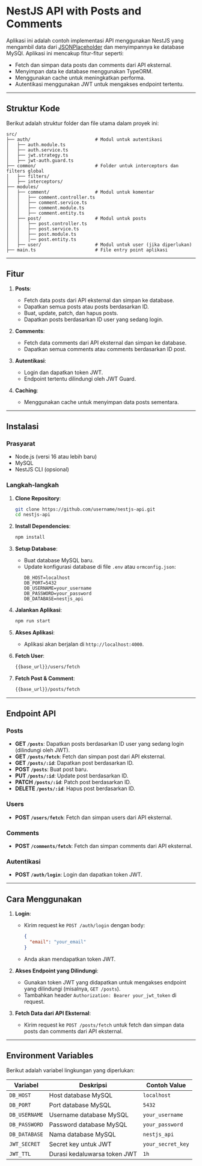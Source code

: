 # NestJS API with Posts and Comments

Aplikasi ini adalah contoh implementasi API menggunakan NestJS yang mengambil data dari [JSONPlaceholder](https://jsonplaceholder.typicode.com/) dan menyimpannya ke database MySQl. Aplikasi ini mencakup fitur-fitur seperti:
- Fetch dan simpan data posts dan comments dari API eksternal.
- Menyimpan data ke database menggunakan TypeORM.
- Menggunakan cache untuk meningkatkan performa.
- Autentikasi menggunakan JWT untuk mengakses endpoint tertentu.

---

## Struktur Kode

Berikut adalah struktur folder dan file utama dalam proyek ini:

```
src/
├── auth/                        # Modul untuk autentikasi
│   ├── auth.module.ts
│   ├── auth.service.ts
│   ├── jwt.strategy.ts
│   ├── jwt-auth.guard.ts
├── common/                      # Folder untuk interceptors dan filters global
│   ├── filters/
│   ├── interceptors/
├── modules/
│   ├── comment/                 # Modul untuk komentar
│   │   ├── comment.controller.ts
│   │   ├── comment.service.ts
│   │   ├── comment.module.ts
│   │   ├── comment.entity.ts
│   ├── post/                    # Modul untuk posts
│   │   ├── post.controller.ts
│   │   ├── post.service.ts
│   │   ├── post.module.ts
│   │   │── post.entity.ts
│   ├── user/                    # Modul untuk user (jika diperlukan)
├── main.ts                      # File entry point aplikasi
```

---

## Fitur

1. **Posts**:
   - Fetch data posts dari API eksternal dan simpan ke database.
   - Dapatkan semua posts atau posts berdasarkan ID.
   - Buat, update, patch, dan hapus posts.
   - Dapatkan posts berdasarkan ID user yang sedang login.

2. **Comments**:
   - Fetch data comments dari API eksternal dan simpan ke database.
   - Dapatkan semua comments atau comments berdasarkan ID post.

3. **Autentikasi**:
   - Login dan dapatkan token JWT.
   - Endpoint tertentu dilindungi oleh JWT Guard.

4. **Caching**:
   - Menggunakan cache untuk menyimpan data posts sementara.

---

## Instalasi

### Prasyarat
- Node.js (versi 16 atau lebih baru)
- MySQL
- NestJS CLI (opsional)

### Langkah-langkah

1. **Clone Repository**:
   ```bash
   git clone https://github.com/username/nestjs-api.git
   cd nestjs-api
   ```

2. **Install Dependencies**:
   ```bash
   npm install
   ```

3. **Setup Database**:
   - Buat database MySQL baru.
   - Update konfigurasi database di file `.env` atau `ormconfig.json`:
     ```env
     DB_HOST=localhost
     DB_PORT=5432
     DB_USERNAME=your_username
     DB_PASSWORD=your_password
     DB_DATABASE=nestjs_api
     ```

4. **Jalankan Aplikasi**:
   ```bash
   npm run start
   ```

5. **Akses Aplikasi**:
   - Aplikasi akan berjalan di `http://localhost:4000`.

6. **Fetch User**:
   ```bash
   {{base_url}}/users/fetch
   ```

7. **Fetch Post & Comment**:
   ```bash
   {{base_url}}/posts/fetch
   ```

---

## Endpoint API

### Posts
- **GET `/posts`**: Dapatkan posts berdasarkan ID user yang sedang login (dilindungi oleh JWT).
- **GET `/posts/fetch`**: Fetch dan simpan post dari API eksternal.
- **GET `/posts/:id`**: Dapatkan post berdasarkan ID.
- **POST `/posts`**: Buat post baru.
- **PUT `/posts/:id`**: Update post berdasarkan ID.
- **PATCH `/posts/:id`**: Patch post berdasarkan ID.
- **DELETE `/posts/:id`**: Hapus post berdasarkan ID.

### Users
- **POST `/users/fetch`**: Fetch dan simpan users dari API eksternal.

### Comments
- **POST `/comments/fetch`**: Fetch dan simpan comments dari API eksternal.

### Autentikasi
- **POST `/auth/login`**: Login dan dapatkan token JWT.

---

## Cara Menggunakan

1. **Login**:
   - Kirim request ke `POST /auth/login` dengan body:
     ```json
     {
       "email": "your_email"
     }
     ```
   - Anda akan mendapatkan token JWT.

2. **Akses Endpoint yang Dilindungi**:
   - Gunakan token JWT yang didapatkan untuk mengakses endpoint yang dilindungi (misalnya, `GET /posts`).
   - Tambahkan header `Authorization: Bearer your_jwt_token` di request.

3. **Fetch Data dari API Eksternal**:
   - Kirim request ke `POST /posts/fetch` untuk fetch dan simpan data posts dan comments dari API eksternal.

---

## Environment Variables

Berikut adalah variabel lingkungan yang diperlukan:

| Variabel         | Deskripsi                          | Contoh Value        |
|------------------|------------------------------------|---------------------|
| `DB_HOST`        | Host database MySQL           | `localhost`         |
| `DB_PORT`        | Port database MySQL           | `5432`              |
| `DB_USERNAME`    | Username database MySQL       | `your_username`     |
| `DB_PASSWORD`    | Password database MySQL       | `your_password`     |
| `DB_DATABASE`    | Nama database MySQL           | `nestjs_api`        |
| `JWT_SECRET`     | Secret key untuk JWT               | `your_secret_key`   |
| `JWT_TTL` | Durasi kedaluwarsa token JWT        | `1h`                |
